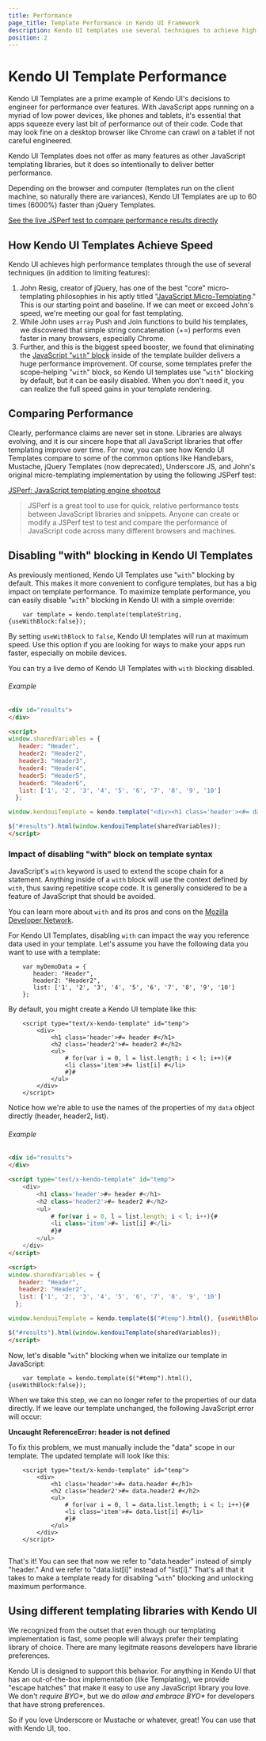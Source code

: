 ```yaml
---
title: Performance
page_title: Template Performance in Kendo UI Framework
description: Kendo UI templates use several techniques to achieve high performance and be up to 60 times faster than jQuery Templates.
position: 2
---
```


# Kendo UI Template Performance
Kendo UI Templates are a prime example of Kendo UI's decisions to engineer for performance over features. With JavaScript apps running on a myriad of low power devices, like phones and tablets, it's essential that apps squeeze every last bit of performance out of their code. Code that may look fine on a desktop browser like Chrome can crawl on a tablet if not careful engineered.

Kendo UI Templates does not offer as many features as other JavaScript templating libraries, but it does so intentionally to deliver better performance.

Depending on the browser and computer (templates run on the client machine, so naturally there are variances), Kendo UI Templates are up to 60 times (6000%) faster than jQuery Templates.

[See the live JSPerf test to compare performance results directly](http://jsperf.com/dom-vs-innerhtml-based-templating/509)

## How Kendo UI Templates Achieve Speed
Kendo UI achieves high performance templates through the use of several techniques (in addition to limiting features):

1. John Resig, creator of jQuery, has one of the best "core" micro-templating philosophies in his aptly titled "[JavaScript Micro-Templating](http://ejohn.org/blog/javascript-micro-templating/)." This is our starting point and baseline. If we can meet or exceed John's speed, we're meeting our goal for fast templating.
2. While John uses `array` Push and Join functions to build his templates, we discovered that simple string concatenation (+=) performs even faster in many browsers, especially Chrome.
3. Further, and this is the biggest speed booster, we found that eliminating the [JavaScript "`with`" block](https://developer.mozilla.org/index.php?title=En/Core_JavaScript_1.5_Reference/Statements/With) inside of the template builder delivers a huge performance improvement. Of course, some templates prefer the scope-helping "`with`" block, so Kendo UI templates use "`with`" blocking by default, but it can be easily disabled. When you don't need it, you can realize the full speed gains in your template rendering.

## Comparing Performance
Clearly, performance claims are never set in stone. Libraries are always evolving, and it is our sincere hope that all JavaScript libraries that offer templating improve over time. For now, you can see how Kendo UI Templates compare to some of the common options like Handlebars, Mustache, jQuery Templates (now deprecated), Underscore JS, and John's original micro-templating implementation by using the following JSPerf test:

[JSPerf: JavaScript templating engine shootout](http://jsperf.com/dom-vs-innerhtml-based-templating/509)

> JSPerf is a great tool to use for quick, relative performance tests between JavaScript libraries and snippets. Anyone can create or modify a JSPerf test to test and compare the performance of JavaScript code across many different browsers and machines.

## Disabling "with" blocking in Kendo UI Templates
As previously mentioned, Kendo UI Templates use "`with`" blocking by default. This makes it more convenient to configure templates, but has a big impact on template performance. To maximize template performance, you can easily disable "`with`" blocking in Kendo UI with a simple override:

		var template = kendo.template(templateString,{useWithBlock:false});

By setting `useWithBlock` to `false`, Kendo UI templates will run at maximum speed. Use this option if you are looking for ways to make your apps run faster, especially on mobile devices.

You can try a live demo of Kendo UI Templates with `with` blocking disabled. 

###### Example

```html
<div id="results">
</div>

<script>
window.sharedVariables = {
   header: "Header",
   header2: "Header2",
   header3: "Header3",
   header4: "Header4",
   header5: "Header5",
   header6: "Header6",
   list: ['1', '2', '3', '4', '5', '6', '7', '8', '9', '10']
  };

window.kendouiTemplate = kendo.template("<div><h1 class='header'><#= data.header #></h1><h2 class='header2'><#= data.header2 #></h2><h3 class='header3'><#= data.header3 #></h3><h4 class='header4'><#= data.header4 #></h4><h5 class='header5'><#= data.header5 #></h5><h6 class='header6'><#= data.header6 #></h6><ul class='list'><# for (var i = 0, l = data.list.length; i < l; i++) { #><li class='item'><#= data.list[i] #></li><# } #></ul></div>", {useWithBlock:false});

$("#results").html(window.kendouiTemplate(sharedVariables));
</script>

```

### Impact of disabling "with" block on template syntax
JavaScript's `with` keyword is used to extend the scope chain for a statement. Anything inside of a `with` block will use the context defined by `with`, thus saving repetitive scope code. It is generally considered to be a feature of JavaScript that should be avoided.

You can learn more about `with` and its pros and cons on the [Mozilla Developer Network](https://developer.mozilla.org/index.php?title=En/Core_JavaScript_1.5_Reference/Statements/With).

For Kendo UI Templates, disabling `with` can impact the way you reference data used in your template. Let's assume you have the following data you want to use with a template:

		var myDemoData = {
		   header: "Header",
		   header2: "Header2",
		   list: ['1', '2', '3', '4', '5', '6', '7', '8', '9', '10']
		};

By default, you might create a Kendo UI template like this:

		<script type="text/x-kendo-template" id="temp">
		    <div>
		        <h1 class='header'>#= header #</h1>
		        <h2 class='header2'>#= header2 #</h2>
		        <ul>
		            # for(var i = 0, l = list.length; i < l; i++){#
		            <li class='item'>#= list[i] #</li>
		            #}#
		        </ul>
		    </div>
		</script>

Notice how we're able to use the names of the properties of my `data` object directly (header, header2, list). 

###### Example

```html
<div id="results">
</div>

<script type="text/x-kendo-template" id="temp">
    <div>
        <h1 class='header'>#= header #</h1>
        <h2 class='header2'>#= header2 #</h2>
        <ul>
            # for(var i = 0, l = list.length; i < l; i++){#
            <li class='item'>#= list[i] #</li>
            #}#
        </ul>
    </div>
</script>

<script>
window.sharedVariables = {
   header: "Header",
   header2: "Header2",
   list: ['1', '2', '3', '4', '5', '6', '7', '8', '9', '10']
  };

window.kendouiTemplate = kendo.template($("#temp").html(), {useWithBlock:true});

$("#results").html(window.kendouiTemplate(sharedVariables));
</script>

```

Now, let's disable "`with`" blocking when we initalize our template in JavaScript:

		var template = kendo.template($("#temp").html(), {useWithBlock:false});

When we take this step, we can no longer refer to the properties of our data directly. If we leave our template unchanged, the following JavaScript error will occur:

**Uncaught ReferenceError: header is not defined**

To fix this problem, we must manually include the "data" scope in our template. The updated template will look like this:

		<script type="text/x-kendo-template" id="temp">
		    <div>
		        <h1 class='header'>#= data.header #</h1>
		        <h2 class='header2'>#= data.header2 #</h2>
		        <ul>
		            # for(var i = 0, l = data.list.length; i < l; i++){#
		            <li class='item'>#= data.list[i] #</li>
		            #}#
		        </ul>
		    </div>
		</script>
		​
That's it! You can see that now we refer to "data.header" instead of simply "header." And we refer to "data.list[i]" instead of "list[i]." That's all that it takes to make a template ready for disabling "`with`" blocking and unlocking maximum performance.

## Using different templating libraries with Kendo UI
We recognized from the outset that even though our templating implementation is fast, some people will always prefer their templating library of choice. There are many legitmate reasons developers have librarie preferences.

Kendo UI is designed to support this behavior. For anything in Kendo UI that has an out-of-the-box implementation (like Templating), we provide "escape hatches" that make it easy to use any JavaScript library you love. We don't _require BYO*_, but we do _allow and embrace BYO*_ for developers that have strong preferences.

So if you love Underscore or Mustache or whatever, great! You can use that with Kendo UI, too.
